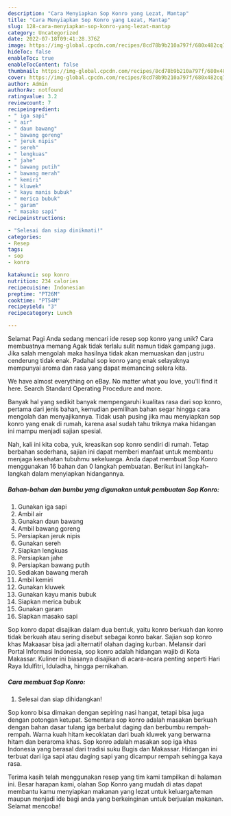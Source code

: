 ```yaml
---
description: "Cara Menyiapkan Sop Konro yang Lezat, Mantap"
title: "Cara Menyiapkan Sop Konro yang Lezat, Mantap"
slug: 128-cara-menyiapkan-sop-konro-yang-lezat-mantap
category: Uncategorized
date: 2022-07-18T09:41:28.376Z
image: https://img-global.cpcdn.com/recipes/8cd78b9b210a797f/680x482cq70/sop-konro-foto-resep-utama.jpg
hideToc: false
enableToc: true
enableTocContent: false
thumbnail: https://img-global.cpcdn.com/recipes/8cd78b9b210a797f/680x482cq70/sop-konro-foto-resep-utama.jpg
cover: https://img-global.cpcdn.com/recipes/8cd78b9b210a797f/680x482cq70/sop-konro-foto-resep-utama.jpg
author: Admin
authorAv: notfound
ratingvalue: 3.2
reviewcount: 7
recipeingredient:
- " iga sapi"
- " air"
- " daun bawang"
- " bawang goreng"
- " jeruk nipis"
- " sereh"
- " lengkuas"
- " jahe"
- " bawang putih"
- " bawang merah"
- " kemiri"
- " kluwek"
- " kayu manis bubuk"
- " merica bubuk"
- " garam"
- " masako sapi"
recipeinstructions:

- "Selesai dan siap dinikmati!"
categories:
- Resep
tags:
- sop
- konro

katakunci: sop konro 
nutrition: 234 calories
recipecuisine: Indonesian
preptime: "PT26M"
cooktime: "PT54M"
recipeyield: "3"
recipecategory: Lunch

---
```



Selamat Pagi Anda sedang mencari ide resep sop konro yang unik? Cara membuatnya memang Agak tidak terlalu sulit namun tidak gampang juga. Jika salah mengolah maka hasilnya tidak akan memuaskan dan justru cenderung tidak enak. Padahal sop konro yang enak selayaknya mempunyai aroma dan rasa yang dapat memancing selera kita.


We have almost everything on eBay. No matter what you love, you&#39;ll find it here. Search Standard Operating Procedure and more.

Banyak hal yang sedikit banyak mempengaruhi kualitas rasa dari sop konro, pertama dari jenis bahan, kemudian pemilihan bahan segar hingga cara mengolah dan menyajikannya. Tidak usah pusing jika mau menyiapkan sop konro yang enak di rumah, karena asal sudah tahu triknya maka hidangan ini mampu menjadi sajian spesial.


Nah, kali ini kita coba, yuk, kreasikan sop konro sendiri di rumah. Tetap berbahan sederhana, sajian ini dapat memberi manfaat untuk membantu menjaga kesehatan tubuhmu sekeluarga. Anda dapat membuat Sop Konro menggunakan 16 bahan dan 0 langkah pembuatan. Berikut ini langkah-langkah dalam menyiapkan hidangannya.

<!--inarticleads1-->

##### Bahan-bahan dan bumbu yang digunakan untuk pembuatan Sop Konro:

1. Gunakan  iga sapi
1. Ambil  air
1. Gunakan  daun bawang
1. Ambil  bawang goreng
1. Persiapkan  jeruk nipis
1. Gunakan  sereh
1. Siapkan  lengkuas
1. Persiapkan  jahe
1. Persiapkan  bawang putih
1. Sediakan  bawang merah
1. Ambil  kemiri
1. Gunakan  kluwek
1. Gunakan  kayu manis bubuk
1. Siapkan  merica bubuk
1. Gunakan  garam
1. Siapkan  masako sapi


Sop konro dapat disajikan dalam dua bentuk, yaitu konro berkuah dan konro tidak berkuah atau sering disebut sebagai konro bakar. Sajian sop konro khas Makaasar bisa jadi alternatif olahan daging kurban. Melansir dari Portal Informasi Indonesia, sop konro adalah hidangan wajib di Kota Makassar. Kuliner ini biasanya disajikan di acara-acara penting seperti Hari Raya Idulfitri, Iduladha, hingga pernikahan. 

<!--inarticleads2-->

##### Cara membuat Sop Konro:


1. Selesai dan siap dihidangkan!

Sop konro bisa dimakan dengan sepiring nasi hangat, tetapi bisa juga dengan potongan ketupat. Sementara sop konro adalah masakan berkuah dengan bahan dasar tulang iga berbalut daging dan berbumbu rempah-rempah. Warna kuah hitam kecoklatan dari buah kluwek yang berwarna hitam dan beraroma khas. Sop konro adalah masakan sop iga khas Indonesia yang berasal dari tradisi suku Bugis dan Makassar. Hidangan ini terbuat dari iga sapi atau daging sapi yang dicampur rempah sehingga kaya rasa. 

Terima kasih telah menggunakan resep yang tim kami tampilkan di halaman ini. Besar harapan kami, olahan Sop Konro yang mudah di atas dapat membantu kamu menyiapkan makanan yang lezat untuk keluarga/teman maupun menjadi ide bagi anda yang berkeinginan untuk berjualan makanan. Selamat mencoba!
